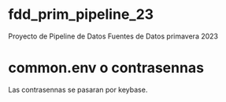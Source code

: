 # fdd_prim_pipeline_23
Proyecto de Pipeline de Datos  Fuentes de Datos primavera 2023


# common.env o contrasennas
Las contrasennas se pasaran por keybase.
